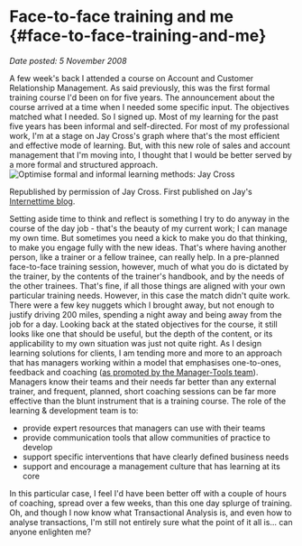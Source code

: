 # Face-to-face training and me {#face-to-face-training-and-me}

_Date posted: 5 November 2008_

A few week's back I attended a course on Account and Customer Relationship Management. As said previously, this was the first formal training course I'd been on for five years. The announcement about the course arrived at a time when I needed some specific input. The objectives matched what I needed. So I signed up. Most of my learning for the past five years has been informal and self-directed. For most of my professional work, I'm at a stage on Jay Cross's graph where that's the most efficient and effective mode of learning. But, with this new role of sales and account management that I'm moving into, I thought that I would be better served by a more formal and structured approach.![Optimise formal and informal learning methods: Jay Cross](./assets/jay_cross_graph.jpg "Optimise formal and informal learning methods: Jay Cross")

Republished by permission of Jay Cross. First published on Jay's [Internettime blog](http://metatime.blogspot.com/2005/04/to-every-thing-turn-turn-turn-there-is.html).

Setting aside time to think and reflect is something I try to do anyway in the course of the day job - that's the beauty of my current work; I can manage my own time. But sometimes you need a kick to make you do that thinking, to make you engage fully with the new ideas. That's where having another person, like a trainer or a fellow trainee, can really help. In a pre-planned face-to-face training session, however, much of what you do is dictated by the trainer, by the contents of the trainer's handbook, and by the needs of the other trainees. That's fine, if all those things are aligned with your own particular training needs. However, in this case the match didn't quite work. There were a few key nuggets which I brought away, but not enough to justify driving 200 miles, spending a night away and being away from the job for a day. Looking back at the stated objectives for the course, it still looks like one that should be useful, but the depth of the content, or its applicability to my own situation was just not quite right. As I design learning solutions for clients, I am tending more and more to an approach that has managers working within a model that emphasises one-to-ones, feedback and coaching ([as promoted by the Manager-Tools team](http://www.manager-tools.com/manager-tools-basics/)). Managers know their teams and their needs far better than any external trainer, and frequent, planned, short coaching sessions can be far more effective than the blunt instrument that is a training course. The role of the learning & development team is to:

*   provide expert resources that managers can use with their teams
*   provide communication tools that allow communities of practice to develop
*   support specific interventions that have clearly defined business needs
*   support and encourage a management culture that has learning at its core

In this particular case, I feel I'd have been better off with a couple of hours of coaching, spread over a few weeks, than this one day splurge of training. Oh, and though I now know what Transactional Analysis is, and even how to analyse transactions, I'm still not entirely sure what the point of it all is... can anyone enlighten me?